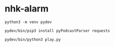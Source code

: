 # nhk-alarm


```
python3 -m venv pydev

pydev/bin/pip3 install pyPodcastParser requests
```


```
pydev/bin/python3 play.py
```